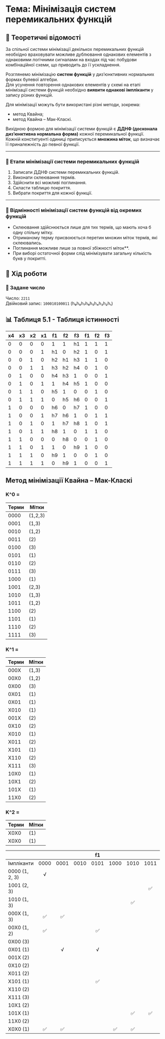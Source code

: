 # Тема: Мінімізація систем перемикальних функцій

## 🧠 Теоретичні відомості

За спільної системи мінімізації декількох перемикальних функцій необхідно враховувати можливе дублювання однакових елементів з однаковими логічними сигналами на входах під час побудови комбінаційної схеми, що приводить до її ускладнення.

Розглянемо мінімізацію **систем функцій** у диз’юнктивних нормальних формах булевої алгебри.  
Для усунення повторення однакових елементів у схемі на етапі мінімізації системи функцій необхідно **виявити однакові імпліканти** у запису різних функцій.

Для мінімізації можуть бути використані різні методи, зокрема:
- метод Квайна;
- метод Квайна – Мак-Класкі.

Вихідною формою для мінімізації системи функцій є **ДДНФ (досконала диз’юнктивна нормальна форма)** кожної перемикальної функції.  
Кожній конституенті одиниці приписується **множина міток**, що визначає її приналежність до певної функції.

---

### 🔢 Етапи мінімізації системи перемикальних функцій

1. Записати ДДНФ системи перемикальних функцій.
2. Виконати склеювання термів.
3. Здійснити всі можливі поглинання.
4. Скласти таблицю покриття.
5. Вибрати покриття для кожної функції.

---

### 🧩 Відмінності мінімізації систем функцій від окремих функцій

- Склеювання здійснюється лише для тих термів, що мають хоча б одну спільну мітку.
- Отриманому терму присвоюється перетин множин міток термів, які склеювались.
- Поглинання можливе лише за повної збіжності міток**.
- При виборі остаточної форми слід мінімізувати загальну кількість букв у покритті.

## 🧪 Хід роботи

### 🔢 Задане число

Число: `2211`  
Двійковий запис: `100010100011` (h₉h₈h₇h₆h₅h₄h₃h₂h₁)

## 📊 Таблиця 5.1 - Таблиця істинності

| х4  | х3  | х2  | х1  | f1  | f2  | f3  | f1  | f2  | f3  |
| --- | --- | --- | --- | --- | --- | --- | --- | --- | --- |
| 0   | 0   | 0   | 0   | 1   | 1   | h1  | 1   | 1   | 1   |
| 0   | 0   | 0   | 1   | h1  | 0   | h2  | 1   | 0   | 1   |
| 0   | 0   | 1   | 0   | h2  | h1  | h3  | 1   | 1   | 0   |
| 0   | 0   | 1   | 1   | h3  | h2  | h4  | 0   | 1   | 0   |
| 0   | 1   | 0   | 0   | h4  | h3  | 1   | 0   | 0   | 1   |
| 0   | 1   | 0   | 1   | 1   | h4  | h5  | 1   | 0   | 0   |
| 0   | 1   | 1   | 0   | h5  | 1   | 0   | 0   | 1   | 0   |
| 0   | 1   | 1   | 1   | 0   | h5  | h6  | 0   | 0   | 1   |
| 1   | 0   | 0   | 0   | h6  | 0   | h7  | 1   | 0   | 0   |
| 1   | 0   | 0   | 1   | h7  | h6  | 1   | 0   | 1   | 1   |
| 1   | 0   | 1   | 0   | 1   | h7  | h8  | 1   | 0   | 1   |
| 1   | 0   | 1   | 1   | h8  | 1   | 0   | 1   | 1   | 0   |
| 1   | 1   | 0   | 0   | 0   | h8  | 0   | 0   | 1   | 0   |
| 1   | 1   | 0   | 1   | 1   | 0   | h9  | 1   | 0   | 0   |
| 1   | 1   | 1   | 0   | h9  | 1   | 0   | 0   | 1   | 0   |
| 1   | 1   | 1   | 1   | 0   | h9  | 1   | 0   | 0   | 1   |



## Метод мінімізації Квайна – Мак-Класкі

### K^0 = 
| Терми  | Мітки  |
|--------|--------|
| 0000   | (1,2,3) |
| 0001   | (1,3)   |
| 0010   | (1,2)   |
| 0011   | (2)     |
| 0100   | (3)     |
| 0101   | (1)     |
| 0110   | (2)     |
| 0111   | (3)     |
| 1000   | (1)     |
| 1001   | (2,3)   |
| 1010   | (1,3)   |
| 1011   | (1,2)   |
| 1100   | (2)     |
| 1101   | (1)     |
| 1110   | (2)     |
| 1111   | (3)     |


### K^1 = 
| Терми  | Мітки  |
|--------|--------|
| 000Х   | (1,3)  |
| 00Х0   | (1,2)  |
| 0Х00   | (3)    |
| 0Х01   | (1)    |
| 0Х01   | (1)    |
| Х010   | (1)    |
| 001Х   | (2)    |
| 0Х10   | (2)    |
| Х010   | (1)    |
| Х011   | (2)    |
| Х101   | (1)    |
| Х110   | (2)    |
| Х111   | (3)    |
| 10Х0   | (1)    |
| 10Х1   | (2)    |
| 101Х   | (1)    |
| 11Х0   | (2)    |

### K^2 = 
| Терми  | Мітки  |
|--------|--------|
| Х0Х0   | (1)    |
| Х0Х0   | (1)    |

|                   |      |      |      |   f1 |      |      |      |      |      |      |      |      |  f2  |      |      |      |      |      |      |  f3  |      |      |      |
|-------------------|:----:|:----:|:----:|:----:|:----:|:----:|:----:|:----:|:----:|:----:|:----:|:----:|:----:|:----:|:----:|:----:|:----:|:----:|:----:|:----:|:----:|:----:|:----:|
| Імпліканти        | 0000 | 0001 | 0010 | 0101 | 1000 | 1010 | 1011 | 1101 | 0000 | 0010 | 0011 | 0110 | 1001 | 1011 | 1100 | 1110 | 0000 | 0001 | 0100 | 0111 | 1001 | 1010 | 1111 |
| 0000 (1, 2, 3)    | √    |      |      |      |      |      |      |      |√     |      |      |      |      |      |      |      |√     |      |      |      |      |      |      |
| 1001 (2, 3)       |      |      |      |      |      |      |✅    |      |      |      |      |      |      |      |      |      |      |      |      |      |✅   |      |      |
| 1010 (1, 3)       |      |      |      |      |      |✅   |      |      |      |      |      |      |      |      |      |      |      |      |      |      |      |✅    |      |
| 000Х (1, 3)       |✅   |✅    |      |      |      |      |      | √    |      |      |      |      |      | √    |      |      |✅   |✅   |      |      |      |      |      |
| 00Х0 (1, 2)       |✅   |      |      |✅    |      |      |      |      |✅   |✅    |      |      |      |      |      |      |      |      |      |      |      |      |      |
| 0Х00 (3)          |      |      |      |      |      |      |      |      |      |      |      |      |      |      |      |      |✅   |      |✅    |      |      |      |      |
| 0Х01 (1)          |      |√     |      |√     |      |      |      |      |      |      |      |      |      |      |      |      |      |      |      |      |      |      |      |
| 001Х (2)          |      |      |      |      |      |      |      |      |      |√     |√     |      |      |      |      |      |      |      |      |      |      |      |      |
| 0Х10 (2)          |      |      |      |      |      |      |      |      |      |✅   |      |✅     |      |      |      |      |      |      |      |      |      |      |      |
| Х011 (2)          |      |      |      |      |      |      |      |      |      |      |✅   |      |      |✅    |      |      |      |      |      |      |      |      |      | 
| Х101 (1)          |      |      |      |✅    |      |      |      |✅   |      |      |      |      |      |      |      |      |      |      |      |      |      |      |      |
| Х110 (2)          |      |      |      |      |      |      |      |      |      |      |      |√     |      |      |      |√     |      |      |      |      |      |      |      |
| Х111 (3)          |      |      |      |      |      |      |      |      |      |      |      |      |      |      |      |      |      |      |      |✅   |      |      |✅    |
| 10Х1 (2)          |      |      |      |      |      |      |      |      |      |      |      |      |√     |√     |      |      |      |      |      |      |      |      |      |
| 101Х (1)          |      |      |      |      |      |✅   |✅    |      |      |      |      |      |      |      |      |      |      |      |      |      |      |      |      |
| 11Х0 (2)          |      |      |      |      |      |      |      |      |      |      |      |      |      |      |✅   |✅    |      |      |      |      |      |      |      |
| Х0Х0 (1)          |✅   |✅    |      |      |✅   |✅    |      |      |      |      |      |      |      |      |      |      |      |      |      |      |      |      |      |


